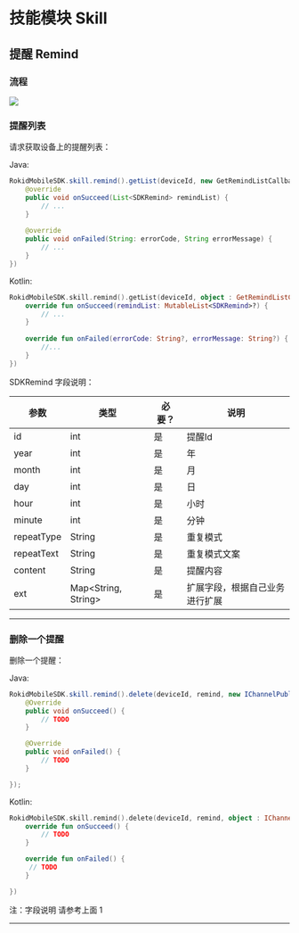 # 技能模块 Skill

## 提醒 Remind

### 流程

![](images/skill_remind.png)

### 提醒列表

请求获取设备上的提醒列表：

Java:

```Java
RokidMobileSDK.skill.remind().getList(deviceId, new GetRemindListCallback {
    @override 
    public void onSucceed(List<SDKRemind> remindList) {
        // ...
    }
    
    @override
    public void onFailed(String: errorCode, String errorMessage) {
        // ...
    }
})
```

Kotlin:

```kotlin
RokidMobileSDK.skill.remind().getList(deviceId, object : GetRemindListCallback {
    override fun onSucceed(remindList: MutableList<SDKRemind>?) {
        // ...
    }
    
    override fun onFailed(errorCode: String?, errorMessage: String?) {
        //...
    }
})
```

SDKRemind 字段说明：

| 参数 | 类型 | 必要？ | 说明 |
| --- | --- | --- | --- |
| id |  int| 是 | 提醒Id |
| year | int | 是 | 年 |
| month | int | 是 |  月|
| day | int | 是 | 日 |
| hour | int | 是 | 小时 |
| minute | int | 是 | 分钟 |
| repeatType | String | 是 | 重复模式 |
| repeatText | String | 是 | 重复模式文案 |
| content | String | 是 | 提醒内容 |
| ext | Map<String, String> | 是 | 扩展字段，根据自己业务进行扩展 |

---

### 删除一个提醒
删除一个提醒：
 
Java:

```Java
RokidMobileSDK.skill.remind().delete(deviceId, remind, new IChannelPublishCallback() {
    @Override
    public void onSucceed() {
        // TODO
    }

    @Override
    public void onFailed() {
        // TODO
    }

});
```

Kotlin:

```kotlin
RokidMobileSDK.skill.remind().delete(deviceId, remind, object : IChannelPublishCallback {
    override fun onSucceed() {
        // TODO
    }

    override fun onFailed() {
     // TODO
    }

})
```
 
注：字段说明 请参考上面 1

---

